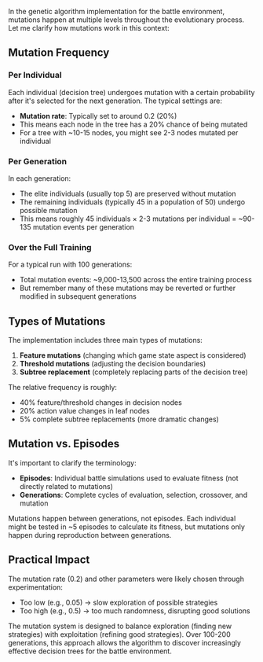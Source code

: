 In the genetic algorithm implementation for the battle environment, mutations happen at multiple levels throughout the evolutionary process. Let me clarify how mutations work in this context:

## Mutation Frequency

### Per Individual

Each individual (decision tree) undergoes mutation with a certain probability after it's selected for the next generation. The typical settings are:

- **Mutation rate**: Typically set to around 0.2 (20%)
- This means each node in the tree has a 20% chance of being mutated
- For a tree with ~10-15 nodes, you might see 2-3 nodes mutated per individual

### Per Generation

In each generation:
- The elite individuals (usually top 5) are preserved without mutation
- The remaining individuals (typically 45 in a population of 50) undergo possible mutation
- This means roughly 45 individuals × 2-3 mutations per individual = ~90-135 mutation events per generation

### Over the Full Training

For a typical run with 100 generations:
- Total mutation events: ~9,000-13,500 across the entire training process
- But remember many of these mutations may be reverted or further modified in subsequent generations

## Types of Mutations

The implementation includes three main types of mutations:

1. **Feature mutations** (changing which game state aspect is considered)
2. **Threshold mutations** (adjusting the decision boundaries)
3. **Subtree replacement** (completely replacing parts of the decision tree)

The relative frequency is roughly:
- 40% feature/threshold changes in decision nodes
- 20% action value changes in leaf nodes
- 5% complete subtree replacements (more dramatic changes)

## Mutation vs. Episodes

It's important to clarify the terminology:

- **Episodes**: Individual battle simulations used to evaluate fitness (not directly related to mutations)
- **Generations**: Complete cycles of evaluation, selection, crossover, and mutation

Mutations happen between generations, not episodes. Each individual might be tested in ~5 episodes to calculate its fitness, but mutations only happen during reproduction between generations.

## Practical Impact

The mutation rate (0.2) and other parameters were likely chosen through experimentation:
- Too low (e.g., 0.05) → slow exploration of possible strategies
- Too high (e.g., 0.5) → too much randomness, disrupting good solutions

The mutation system is designed to balance exploration (finding new strategies) with exploitation (refining good strategies). Over 100-200 generations, this approach allows the algorithm to discover increasingly effective decision trees for the battle environment.

